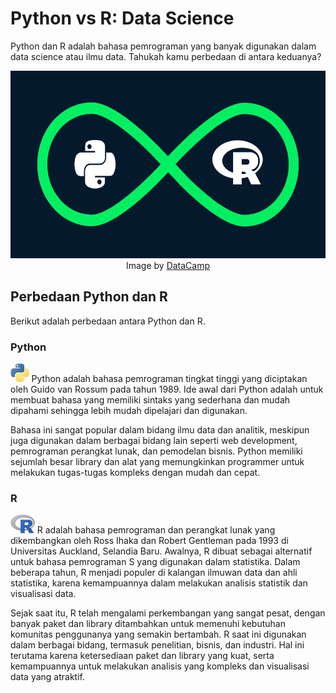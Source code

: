 # Python vs R: Data Science
Python dan R adalah bahasa pemrograman yang banyak digunakan dalam data science atau ilmu data. Tahukah kamu perbedaan di antara keduanya?

<p align="center">
  <a href="https://www.datacamp.com/">
    <img src="README/Python-vs-R.png" width="auto" height="300">
  </a>
  <br>
  Image by <a href="https://www.datacamp.com/">DataCamp</a>
</p>

<p align="justify">

## Perbedaan Python dan R
Berikut adalah perbedaan antara Python dan R.

### Python
<img src="README/Python.png" width="auto" height="30">
Python adalah bahasa pemrograman tingkat tinggi yang diciptakan oleh Guido van Rossum pada tahun 1989. Ide awal dari Python adalah untuk membuat bahasa yang memiliki sintaks yang sederhana dan mudah dipahami sehingga lebih mudah dipelajari dan digunakan.

Bahasa ini sangat popular dalam bidang ilmu data dan analitik, meskipun juga digunakan dalam berbagai bidang lain seperti web development, pemrograman perangkat lunak, dan pemodelan bisnis. Python memiliki sejumlah besar library dan alat yang memungkinkan programmer untuk melakukan tugas-tugas kompleks dengan mudah dan cepat.

### R
<img src="README/R.png" width="auto" height="30">
R adalah bahasa pemrograman dan perangkat lunak yang dikembangkan oleh Ross Ihaka dan Robert Gentleman pada 1993 di Universitas Auckland, Selandia Baru. Awalnya, R dibuat sebagai alternatif untuk bahasa pemrograman S yang digunakan dalam statistika. Dalam beberapa tahun, R menjadi populer di kalangan ilmuwan data dan ahli statistika, karena kemampuannya dalam melakukan analisis statistik dan visualisasi data.

Sejak saat itu, R telah mengalami perkembangan yang sangat pesat, dengan banyak paket dan library ditambahkan untuk memenuhi kebutuhan komunitas penggunanya yang semakin bertambah. R saat ini digunakan dalam berbagai bidang, termasuk penelitian, bisnis, dan industri. Hal ini terutama karena ketersediaan paket dan library yang kuat, serta kemampuannya untuk melakukan analisis yang kompleks dan visualisasi data yang atraktif.
</p>
